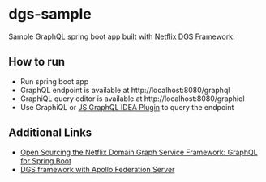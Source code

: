 # dgs-sample

Sample GraphQL spring boot app built with [Netflix DGS Framework](https://netflix.github.io/dgs).

## How to run

* Run spring boot app
* GraphQL endpoint is available at http://localhost:8080/graphql
* GraphiQL query editor is available at http://localhost:8080/graphiql
* Use GraphiQL or [JS GraphQL IDEA Plugin](https://plugins.jetbrains.com/plugin/8097-js-graphql) to query the endpoint

## Additional Links

* [Open Sourcing the Netflix Domain Graph Service Framework: GraphQL for Spring Boot](https://netflixtechblog.com/open-sourcing-the-netflix-domain-graph-service-framework-graphql-for-spring-boot-92b9dcecda18)
* [DGS framework with Apollo Federation Server](https://github.com/pfilaretov/dgs-federation-example)

